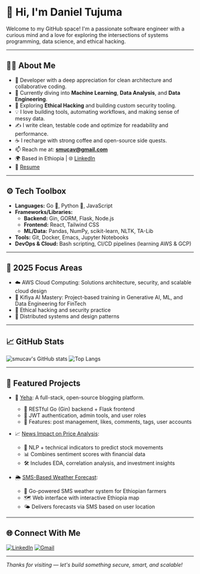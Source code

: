 # 👋 Hi, I'm Daniel Tujuma

Welcome to my GitHub space! I'm a passionate software engineer with a curious mind and a love for exploring the intersections of systems programming, data science, and ethical hacking.

---

## 👨‍💻 About Me

- 💼 Developer with a deep appreciation for clean architecture and collaborative coding.
- 🌱 Currently diving into **Machine Learning**, **Data Analysis**, and **Data Engineering**.
- 🧠 Exploring **Ethical Hacking** and building custom security tooling.
- 💡 I love building tools, automating workflows, and making sense of messy data.
- ✍️ I write clean, testable code and optimize for readability and performance.
- ☕ I recharge with strong coffee and open-source side quests.
- 📫 Reach me at: **smucav@gmail.com**
- 🌍 Based in Ethiopia | 🌐 [LinkedIn](https://linkedin.com/in/daniel-tujuma-110a7a350/)
-  📄 [Resume](https://drive.google.com/file/d/1h1ceLfBEbGeKnVBhAQE4U9U2aOFFg7-U/view)

---

## ⚙️ Tech Toolbox

- **Languages:** Go 🐹, Python 🐍, JavaScript
- **Frameworks/Libraries:**
  - **Backend:** Gin, GORM, Flask, Node.js
  - **Frontend:** React, Tailwind CSS
  - **ML/Data:** Pandas, NumPy, scikit-learn, NLTK, TA-Lib
- **Tools:** Git, Docker, Emacs, Jupyter Notebooks
- **DevOps & Cloud:** Bash scripting, CI/CD pipelines (learning AWS & GCP)

---


## 🧠 2025 Focus Areas

- ☁️ AWS Cloud Computing: Solutions architecture, security, and scalable cloud design
- 🤖 Kifiya AI Mastery: Project-based training in Generative AI, ML, and Data Engineering for FinTech
- 🔐 Ethical hacking and security practice
- 🧱 Distributed systems and design patterns

---

## 📈 GitHub Stats

![smucav's GitHub stats](https://github-readme-stats.vercel.app/api?username=smucav&show_icons=true&theme=radical)
![Top Langs](https://github-readme-stats.vercel.app/api/top-langs/?username=smucav&layout=compact&theme=radical)

---

## 📂 Featured Projects

- 📝 [Yeha](https://github.com/smucav/Yeha): A full-stack, open-source blogging platform.
  - 🔧 RESTful Go (Gin) backend + Flask frontend
  - 🔐 JWT authentication, admin tools, and user roles
  - 💬 Features: post management, likes, comments, tags, user accounts

- 📈 [News Impact on Price Analysis](https://github.com/smucav/news_impact_price_analysis): 
  - 🧠 NLP + technical indicators to predict stock movements
  - 📊 Combines sentiment scores with financial data
  - 🛠️ Includes EDA, correlation analysis, and investment insights

- 🌦️ [SMS-Based Weather Forecast](https://github.com/smucav/Sms-based-weather_forecast): 
  - 📡 Go-powered SMS weather system for Ethiopian farmers
  - 🗺️ Web interface with interactive Ethiopia map
  - 🌤️ Delivers forecasts via SMS based on user location

---

## 🌐 Connect With Me

[![LinkedIn](https://img.shields.io/badge/LinkedIn-0077B5?style=flat&logo=linkedin&logoColor=white)](https://linkedin.com/in/daniel-tujuma-110a7a350)
[![Gmail](https://img.shields.io/badge/Gmail-D14836?style=flat&logo=gmail&logoColor=white)](mailto:smucav@gmail.com)

---

_Thanks for visiting — let's build something secure, smart, and scalable!_
